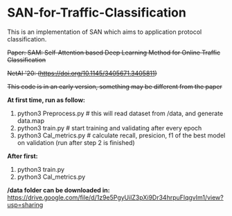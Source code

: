 # SAN-for-Traffic-Classification

This is an implementation of SAN which aims to application protocol classification.

~~Paper: SAM: Self-Attention based Deep Learning Method for Online Traffic Classification~~

~~NetAI '20:  (https://doi.org/10.1145/3405671.3405811)~~

~~This code is in an early version, something may be different from the paper~~

**At first time, run as follow:**

1. python3 Preprocess.py  # this will read dataset from /data, and generate data.map
2. python3 train.py # start training and validating after every epoch
3. python3 Cal_metrics.py # calculate recall, presicion, f1 of the best model on validation (run after step 2 is finished)

**After first:**

1. python3 train.py
2. python3 Cal_metrics.py

**/data folder can be downloaded in:**     https://drive.google.com/file/d/1z9e5PgyUilZ3pXi9Dr34hrpuFlqgvIm1/view?usp=sharing
